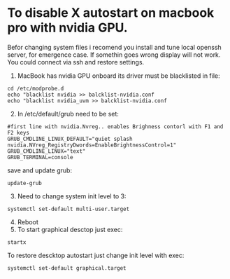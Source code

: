 # To disable X autostart on macbook pro with nvidia GPU.
Befor changing system files i recomend you install and tune local openssh server, for emergence case. If somethin goes wrong display will not work. You could connect via ssh and restore settings.
1. MacBook has nvidia GPU onboard its driver must be blacklisted in file:
```
cd /etc/modprobe.d
echo "blacklist nvidia >> balcklist-nvidia.conf
echo "blacklist nvidia_uvm >> balcklist-nvidia.conf
```
2. In /etc/default/grub need to be set:
```
#first line with nvidia.Nvreg.. enables Brighness contorl with F1 and F2 keys
GRUB_CMDLINE_LINUX_DEFAULT="quiet splash nvidia.NVreg_RegistryDwords=EnableBrightnessControl=1"
GRUB_CMDLINE_LINUX="text"
GRUB_TERMINAL=console
```
save and update grub:
```
update-grub
```
3. Need to change system init level to 3:
```
systemctl set-default multi-user.target
```
4. Reboot
5. To start graphical desctop just exec:
```
startx
```
To restore descktop autostart just change init level with exec:
```
systemctl set-default graphical.target
```

